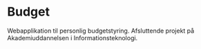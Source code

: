 # Budget
Webapplikation til personlig budgetstyring.
Afsluttende projekt på Akademiuddannelsen i Informationsteknologi.
